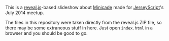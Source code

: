 This is a [reveal.js][]-based slideshow about [Minicade][] made for
[JerseyScript][]'s July 2014 meetup.

The files in this repository were taken directly from the reveal.js ZIP
file, so there may be some extraneous stuff in here. Just open
`index.html` in a browser and you should be good to go.

  [reveal.js]: http://lab.hakim.se/reveal-js/
  [Minicade]: http://minica.de/
  [JerseyScript]: http://jerseyscript.github.io/
